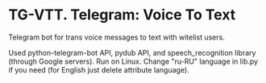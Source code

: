 # TG-VTT. Telegram: Voice To Text
Telegram bot for trans voice messages to text with witelist users. 

Used python-telegram-bot API, pydub API, and speech_recognition library (through Google servers). Run on Linux. Change "ru-RU" language in lib.py if you need (for English just delete attribute language).
